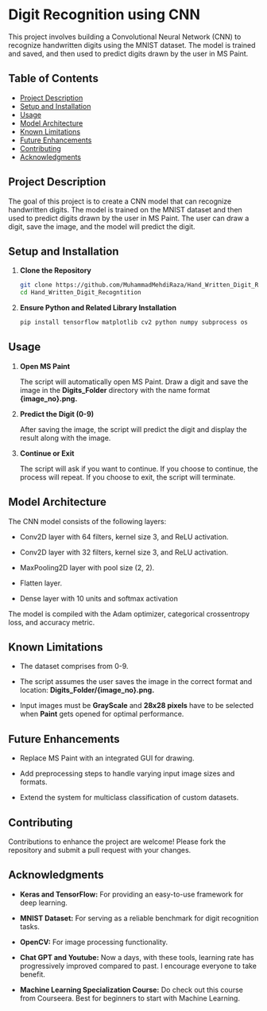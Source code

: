 # Digit Recognition using CNN

This project involves building a Convolutional Neural Network (CNN) to recognize handwritten digits using the MNIST dataset. The model is trained and saved, and then used to predict digits drawn by the user in MS Paint.

## Table of Contents

- [Project Description](#project-description)
- [Setup and Installation](#setup-and-installation)
- [Usage](#usage)
- [Model Architecture](#model-architecture)
- [Known Limitations](#known-limitations)
- [Future Enhancements](#future-enhancements)
- [Contributing](#contributing)
- [Acknowledgments](#acknowledgments)

## Project Description

The goal of this project is to create a CNN model that can recognize handwritten digits. The model is trained on the MNIST dataset and then used to predict digits drawn by the user in MS Paint. The user can draw a digit, save the image, and the model will predict the digit.

## Setup and Installation

1. **Clone the Repository**

   ```bash
   git clone https://github.com/MuhammadMehdiRaza/Hand_Written_Digit_Recogntition.git
   cd Hand_Written_Digit_Recogntition
   ```

2. **Ensure Python and Related Library Installation**
   ```bash
   pip install tensorflow matplotlib cv2 python numpy subprocess os
   ```

## Usage

1. **Open MS Paint**

   The script will automatically open MS Paint. Draw a digit and save the image in the **Digits_Folder** directory with the name format **{image_no}.png.**

2. **Predict the Digit (0-9)**

   After saving the image, the script will predict the digit and display the result along with the image.

3. **Continue or Exit**

   The script will ask if you want to continue. If you choose to continue, the process will repeat. If you choose to exit, the script will terminate.

## Model Architecture

The CNN model consists of the following layers:

- Conv2D layer with 64 filters, kernel size 3, and ReLU activation.

- Conv2D layer with 32 filters, kernel size 3, and ReLU activation.

- MaxPooling2D layer with pool size (2, 2).
- Flatten layer.

- Dense layer with 10 units and softmax activation

The model is compiled with the Adam optimizer, categorical crossentropy loss, and accuracy metric.

## Known Limitations

- The dataset comprises from 0-9.

- The script assumes the user saves the image in the correct format and location: **Digits_Folder/{image_no}.png.**

- Input images must be **GrayScale** and **28x28 pixels** have to be selected when **Paint** gets opened for optimal performance.

## Future Enhancements

- Replace MS Paint with an integrated GUI for drawing.

- Add preprocessing steps to handle varying input image sizes and formats.

- Extend the system for multiclass classification of custom datasets.

## Contributing

Contributions to enhance the project are welcome! Please fork the repository and submit a pull request with your changes.

## Acknowledgments

- **Keras and TensorFlow:** For providing an easy-to-use framework for deep learning.

- **MNIST Dataset:** For serving as a reliable benchmark for digit recognition tasks.

- **OpenCV:** For image processing functionality.

- **Chat GPT and Youtube:** Now a days, with these tools, learning rate has progressively improved compared to past. I encourage everyone to take benefit.

- **Machine Learning Specialization Course:** Do check out this course from Courseera. Best for beginners to start with Machine Learning.
